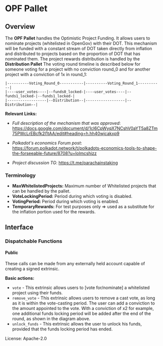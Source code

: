 # OPF Pallet
## Overview

The **OPF Pallet** handles the Optimistic Project Funding.
It allows users to nominate projects (whitelisted in OpenGov) with their DOT.
This mechanism will be funded with a constant stream of DOT taken directly from inflation
and distributed to projects based on the proportion of DOT that has nominated them.
The project rewards distribution is handled by the **Distribution Pallet**
The voting round timeline is described below for someone voting for a project with no conviction round_0 and
for another project with a conviction of 1x in round_1:

```
|----------Voting_Round_0-----------|----------Voting_Round_1-----------|
|----user_votes----|--funds0_locked-|----user_votes----|--funds1_locked-|--funds1_locked-|
|------------------|--Distribution--|------------------|--Distribution--|

```


**Relevant Links:**
- *Full description of the mechanism that was approved*: https://docs.google.com/document/d/1cl6CpWyqX7NCshV0aYT5a8ZTm75PWcLrEBcfk2I1tAA/edit#heading=h.hh40wjcakxp9

- *Polkadot's economics Forum post*: https://forum.polkadot.network/t/polkadots-economics-tools-to-shape-the-forseeable-future/8708?u=lolmcshizz

- *Project discussion TG*: https://t.me/parachainstaking

### Terminology

- **MaxWhitelistedProjects:** Maximum number of Whitelisted projects that can be handled by the pallet.
- **VoteLockingPeriod:** Period during which voting is disabled.
- **VotingPeriod:** Period during which voting is enabled.
- **TemporaryRewards:** For test purposes only ⇒ used as a substitute for the inflation portion used for the rewards.

## Interface

### Dispatchable Functions

#### Public

These calls can be made from any externally held account capable of creating
a signed extrinsic.

**Basic actions:**
- `vote` - This extrinsic allows users to [vote for/nominate] a whitelisted project using their funds.
- `remove_vote` - This extrinsic allows users to remove a cast vote, as long as it is within the vote-casting period.
    The user can add a conviction to the amount appointed to the vote.
    With a conviction of x2 for example, one additional funds locking period will be added after the end of the round,
    as shown in the diagram above.
- `unlock_funds` - This extrinsic allows the user to unlock his funds, provided that the funds locking period has ended.

License: Apache-2.0
